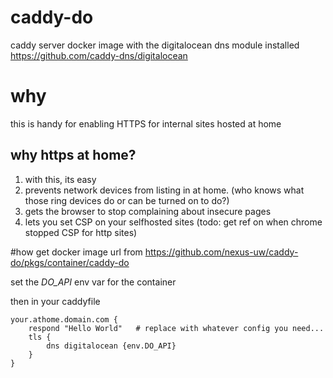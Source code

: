 # caddy-do
caddy server docker image with the digitalocean dns module installed https://github.com/caddy-dns/digitalocean

# why
this is handy for enabling HTTPS for internal sites hosted at home

## why https at home?
1. with this, its easy
2. prevents network devices from listing in at home. (who knows what those ring devices do or can be turned on to do?)
3. gets the browser to stop complaining about insecure pages
4. lets you set CSP on your selfhosted sites (todo: get ref on when chrome stopped CSP for http sites)

#how
get docker image url from https://github.com/nexus-uw/caddy-do/pkgs/container/caddy-do

set the *DO_API* env var for the container

then in your caddyfile
  
```
your.athome.domain.com {
	respond "Hello World"	# replace with whatever config you need...
	tls {
		dns digitalocean {env.DO_API}
	}
}
```

